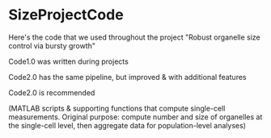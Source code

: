 # SizeProjectCode

Here's the code that we used throughout the project "Robust organelle size control via bursty growth"

Code1.0 was written during projects

Code2.0 has the same pipeline, but improved & with additional features 

Code2.0 is recommended

(MATLAB scripts & supporting functions that compute single-cell measurements. Original purpose: compute number and size of organelles at the single-cell level, then aggregate data for population-level analyses) 
